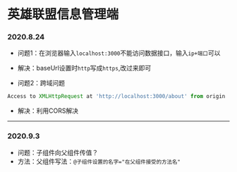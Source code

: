 # 英雄联盟信息管理端   
### 2020.8.24   
* 问题1：在浏览器输入`localhost:3000`不能访问数据接口，输入`ip+端口`可以
* 解决：baseUrl设置时`http`写成`https`,改过来即可

* 问题2：跨域问题
```js
Access to XMLHttpRequest at 'http://localhost:3000/about' from origin 'http://localhost:8080' has been blocked by CORS policy: No 'Access-Control-Allow-Origin' header is present on the requested resource.
```
* 解决：利用CORS解决
***
### 2020.9.3
* 问题：子组件向父组件传值？
* 方法：父组件写法：`@子组件设置的名字="在父组件接受的方法名"`   
